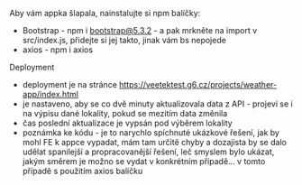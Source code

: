 Aby vám appka šlapala, nainstalujte si npm balíčky:
- Bootstrap - npm i bootstrap@5.3.2 - a pak mrkněte na import v src/index.js, přidejte si jej takto, jinak vám bs nepojede
- axios - npm i axios

Deployment
- deployment je na stránce https://veetektest.g6.cz/projects/weather-app/index.html
- je nastaveno, aby se co dvě minuty aktualizovala data z API - projeví se i na výpisu dané lokality, pokud se mezitím data změnila
- čas poslední aktualizace je vypsán pod výběrem lokality
- poznámka ke kódu - je to narychlo spíchnuté ukázkové řešení, jak by mohl FE k appce vypadat, mám tam určitě chyby a dozajista by se dalo udělat spanilejší a propracovanější řešení, leč smyslem bylo ukázat, jakým směrem je možno se vydat v konkrétním případě... v tomto případě s použitím axios balíčku
